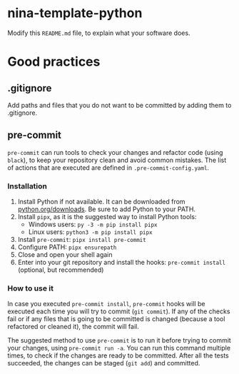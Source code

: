 # nina-template-python

Modify this `README.md` file, to explain what your software does.

# Good practices

## .gitignore

Add paths and files that you do not want to be committed by adding them to .gitignore.

## pre-commit

`pre-commit` can run tools to check your changes and refactor code (using `black`), to keep your repository clean and avoid common mistakes. The list of actions that are executed are defined in `.pre-commit-config.yaml`.

### Installation

1. Install Python if not available. It can be downloaded from [python.org/downloads](https://www.python.org/downloads/). Be sure to add Python to your PATH.
2. Install `pipx`, as it is the suggested way to install Python tools:
   - Windows users: `py -3 -m pip install pipx`
   - Linux users: `python3 -m pip install pipx`
3. Install `pre-commit`: `pipx install pre-commit`
4. Configure PATH: `pipx ensurepath`
5. Close and open your shell again
6. Enter into your git repository and install the hooks: `pre-commit install` (optional, but recommended)

### How to use it

In case you executed `pre-commit install`, `pre-commit` hooks will be executed each time you will try to commit (`git commit`). If any of the checks fail or if any files that is going to be committed is changed (because a tool refactored or cleaned it), the commit will fail.

The suggested method to use `pre-commit` is to run it before trying to commit your changes, using `pre-commit run -a`. You can run this command multiple times, to check if the changes are ready to be committed.
After all the tests succeeded, the changes can be staged (`git add`) and committed.
